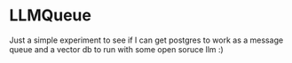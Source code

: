 # LLMQueue

Just a simple experiment to see if I can get postgres to work as a message queue
and a vector db to run with some open soruce llm :)

